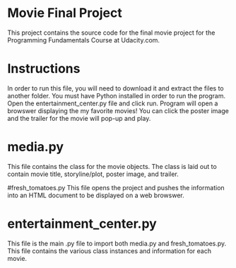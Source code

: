 # Movie Final Project
This project contains the source code for the final movie project for the Programming Fundamentals Course at Udacity.com. 

# Instructions
In order to run this file, you will need to download it and extract the files to another folder. You must have Python installed in order to run the program. Open the entertainment_center.py file and click run. Program will open a browswer displaying the my favorite movies! You can click the poster image and the trailer for the movie will pop-up and play.

# media.py
This file contains the class for the movie objects. The class is laid out to contain movie title, storyline/plot, poster image, and trailer.

#fresh_tomatoes.py
This file opens the project and pushes the information into an HTML document to be displayed on a web browswer.

# entertainment_center.py
This file is the main .py file to import both media.py and fresh_tomatoes.py. This file contains the various class instances and information for each movie.
